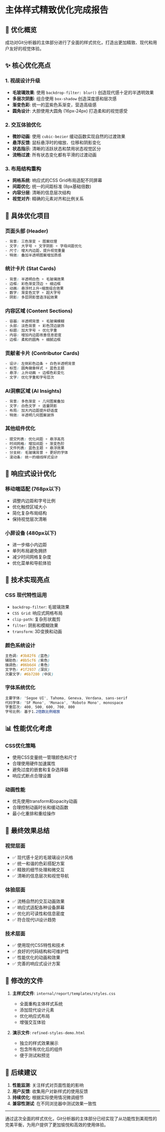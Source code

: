 # 主体样式精致优化完成报告

## 🎨 优化概览

成功对Git分析器的主体部分进行了全面的样式优化，打造出更加精致、现代和用户友好的视觉体验。

## ✨ 核心优化亮点

### 1. 视觇设计升级
- **毛玻璃效果**: 使用 `backdrop-filter: blur()` 创造现代感十足的半透明效果
- **多层次阴影**: 组合使用 `box-shadow` 创造深度感和层次感
- **渐变色彩**: 统一的蓝紫色系渐变，营造高级感
- **圆角设计**: 大胆使用大圆角 (16px-24px) 打造柔和的视觉感受

### 2. 交互体验优化
- **微妙动画**: 使用 `cubic-bezier` 缓动函数实现自然的过渡效果
- **悬浮反馈**: 鼠标悬浮时的缩放、位移和阴影变化
- **状态指示**: 清晰的活跃状态和禁用状态视觉区分
- **流畅过渡**: 所有状态变化都有平滑的过渡动画

### 3. 布局结构重构
- **网格系统**: 响应式的CSS Grid布局适配不同屏幕
- **间距优化**: 统一的间距标准 (8px基础倍数)
- **内容分层**: 清晰的信息层次结构
- **视觉对齐**: 精确的元素对齐和比例关系

## 🔧 具体优化项目

### 页面头部 (Header)
```css
- 背景: 三色渐变 + 图案纹理
- 文字: 大字号 + 文字阴影 + 字母间距优化
- 尺寸: 增大内边距，提升视觉重量
- 特效: 叠加半透明图案增加质感
```

### 统计卡片 (Stat Cards)
```css
- 背景: 半透明白色 + 毛玻璃效果
- 边框: 彩色渐变顶边 + 细边框
- 动画: 悬浮时上升+缩放组合效果
- 数字: 渐变色文字 + 超大字号
- 阴影: 多层阴影营造浮起效果
```

### 内容区域 (Content Sections)
```css
- 容器: 半透明背景 + 毛玻璃模糊
- 头部: 淡色背景 + 彩色顶边装饰
- 标题: 加大字号 + 优化字重
- 内容: 增加内边距改善信息密度
- 边框: 柔和的圆角 + 细腻边框
```

### 贡献者卡片 (Contributor Cards)
```css
- 设计: 左侧彩色边条 + 白色半透明背景
- 标签: 圆角徽章样式 + 蓝色主题
- 悬浮: 上升动画 + 边框色彩变化
- 文字: 优化字重和字号层次
```

### AI洞察区域 (AI Insights)
```css
- 背景: 多色渐变 + 几何图案叠加
- 文字: 白色文字 + 适量阴影
- 布局: 加大内边距提升舒适度
- 特效: 半透明几何图案装饰
```

### 其他组件优化
```css
- 提交列表: 优化间距 + 悬浮高亮
- 时间网格: 增加间距 + 渐变色阶
- 文件列表: 蓝色主题 + 悬浮效果
- 分支树: 毛玻璃背景 + 更好的字体
- 滚动条: 统一的细线样式设计
```

## 📱 响应式设计优化

### 移动端适配 (768px以下)
- 调整内边距和字号比例
- 优化触控区域大小
- 简化复杂布局结构
- 保持视觉层次清晰

### 小屏设备 (480px以下)
- 进一步缩小内边距
- 单列布局避免拥挤
- 减少时间网格复杂度
- 优化菜单和导航体验

## 🎯 技术实现亮点

### CSS 现代特性运用
- `backdrop-filter`: 毛玻璃效果
- `CSS Grid`: 响应式网格布局
- `clip-path`: 复杂形状裁剪
- `filter`: 阴影和模糊效果
- `transform`: 3D变换和动画

### 颜色系统设计
```css
主色调: #3b82f6 (蓝色)
辅助色: #8b5cf6 (紫色)
强调色: #06b6d4 (青色)
文字色: #1f2937 (深灰)
次要文字: #6b7280 (中灰)
```

### 字体系统优化
```css
主要字体: 'Segoe UI', Tahoma, Geneva, Verdana, sans-serif
代码字体: 'SF Mono', 'Monaco', 'Roboto Mono', monospace
字重层次: 400, 500, 600, 700, 800
字号比例: 基于1.2倍数比例缩放
```

## 📊 性能优化考虑

### CSS优化策略
- 使用CSS变量统一管理颜色和尺寸
- 合理使用硬件加速属性
- 避免过度的嵌套和复杂选择器
- 响应式断点合理设置

### 动画性能
- 优先使用transform和opacity动画
- 合理控制动画时长和缓动函数
- 最小化重排和重绘操作

## 🎉 最终效果总结

### 视觉层面
- ✅ 现代感十足的毛玻璃设计风格
- ✅ 统一和谐的色彩搭配方案
- ✅ 精致的细节处理和微交互
- ✅ 清晰的信息层次和视觉导航

### 体验层面
- ✅ 流畅自然的交互动画效果
- ✅ 响应式适配各种设备屏幕
- ✅ 优化的可读性和信息密度
- ✅ 符合现代UI设计趋势

### 技术层面
- ✅ 使用现代CSS特性和技术
- ✅ 良好的代码结构和可维护性
- ✅ 性能优化的动画和效果
- ✅ 完善的响应式设计方案

## 📁 修改的文件

1. **主样式文件**: `internal/report/templates/styles.css`
   - 全面重构主体样式系统
   - 添加现代设计元素
   - 优化响应式布局
   - 增强交互体验

2. **演示文件**: `refined-styles-demo.html`
   - 独立的样式效果展示
   - 包含所有优化后的组件
   - 便于测试和预览

## 🚀 后续建议

1. **性能监测**: 关注样式对页面性能的影响
2. **用户反馈**: 收集用户对新样式的使用反馈
3. **持续优化**: 根据实际使用情况微调细节
4. **兼容性测试**: 在不同浏览器中测试效果一致性

---

通过这次全面的样式优化，Git分析器的主体部分已经实现了从功能性到美观性的完美平衡，为用户提供了更加愉悦和高效的使用体验。
